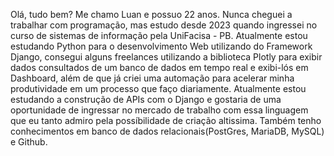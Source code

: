 Olá, tudo bem? Me chamo Luan e possuo 22 anos. Nunca cheguei a trabalhar com programação, mas estudo desde 2023 quando ingressei no curso de sistemas de informação pela UniFacisa - PB. Atualmente estou estudando Python para o desenvolvimento Web utilizando do Framework Django, consegui alguns freelances utilizando a biblioteca Plotly para exibir dados consultados de um banco de dados em tempo real e exibi-lós em Dashboard, além de que já criei uma automação para acelerar minha produtividade em um processo que faço diariamente. Atualmente estou estudando a construção de APIs com o Django e gostaria de uma oportunidade de ingressar no mercado de trabalho com essa linguagem que eu tanto admiro pela possíbilidade de criação altissima. Também tenho conhecimentos em banco de dados relacionais(PostGres, MariaDB, MySQL) e Github.
